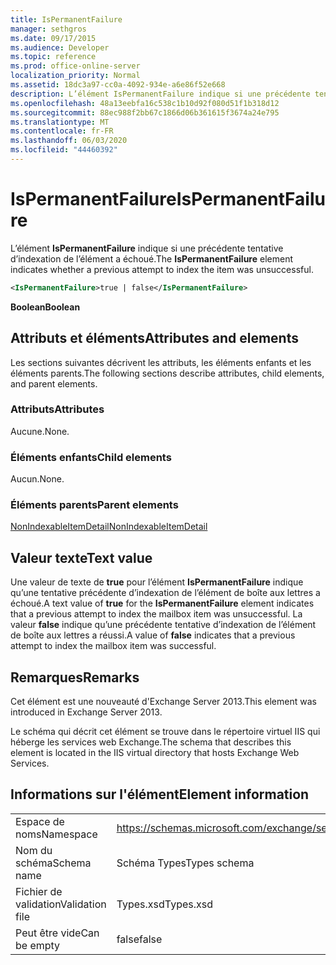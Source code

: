 ```yaml
---
title: IsPermanentFailure
manager: sethgros
ms.date: 09/17/2015
ms.audience: Developer
ms.topic: reference
ms.prod: office-online-server
localization_priority: Normal
ms.assetid: 18dc3a97-cc0a-4092-934e-a6e86f52e668
description: L’élément IsPermanentFailure indique si une précédente tentative d’indexation de l’élément a échoué.
ms.openlocfilehash: 48a13eebfa16c538c1b10d92f080d51f1b318d12
ms.sourcegitcommit: 88ec988f2bb67c1866d06b361615f3674a24e795
ms.translationtype: MT
ms.contentlocale: fr-FR
ms.lasthandoff: 06/03/2020
ms.locfileid: "44460392"
---
```

# <a name="ispermanentfailure"></a><span data-ttu-id="8f49f-103">IsPermanentFailure</span><span class="sxs-lookup"><span data-stu-id="8f49f-103">IsPermanentFailure</span></span>

<span data-ttu-id="8f49f-104">L’élément **IsPermanentFailure** indique si une précédente tentative d’indexation de l’élément a échoué.</span><span class="sxs-lookup"><span data-stu-id="8f49f-104">The **IsPermanentFailure** element indicates whether a previous attempt to index the item was unsuccessful.</span></span> 
  
```XML
<IsPermanentFailure>true | false</IsPermanentFailure>
```

 <span data-ttu-id="8f49f-105">**Boolean**</span><span class="sxs-lookup"><span data-stu-id="8f49f-105">**Boolean**</span></span>
## <a name="attributes-and-elements"></a><span data-ttu-id="8f49f-106">Attributs et éléments</span><span class="sxs-lookup"><span data-stu-id="8f49f-106">Attributes and elements</span></span>

<span data-ttu-id="8f49f-107">Les sections suivantes décrivent les attributs, les éléments enfants et les éléments parents.</span><span class="sxs-lookup"><span data-stu-id="8f49f-107">The following sections describe attributes, child elements, and parent elements.</span></span>
  
### <a name="attributes"></a><span data-ttu-id="8f49f-108">Attributs</span><span class="sxs-lookup"><span data-stu-id="8f49f-108">Attributes</span></span>

<span data-ttu-id="8f49f-109">Aucune.</span><span class="sxs-lookup"><span data-stu-id="8f49f-109">None.</span></span>
  
### <a name="child-elements"></a><span data-ttu-id="8f49f-110">Éléments enfants</span><span class="sxs-lookup"><span data-stu-id="8f49f-110">Child elements</span></span>

<span data-ttu-id="8f49f-111">Aucun.</span><span class="sxs-lookup"><span data-stu-id="8f49f-111">None.</span></span>
  
### <a name="parent-elements"></a><span data-ttu-id="8f49f-112">Éléments parents</span><span class="sxs-lookup"><span data-stu-id="8f49f-112">Parent elements</span></span>

[<span data-ttu-id="8f49f-113">NonIndexableItemDetail</span><span class="sxs-lookup"><span data-stu-id="8f49f-113">NonIndexableItemDetail</span></span>](nonindexableitemdetail.md)
  
## <a name="text-value"></a><span data-ttu-id="8f49f-114">Valeur texte</span><span class="sxs-lookup"><span data-stu-id="8f49f-114">Text value</span></span>

<span data-ttu-id="8f49f-115">Une valeur de texte de **true** pour l’élément **IsPermanentFailure** indique qu’une tentative précédente d’indexation de l’élément de boîte aux lettres a échoué.</span><span class="sxs-lookup"><span data-stu-id="8f49f-115">A text value of **true** for the **IsPermanentFailure** element indicates that a previous attempt to index the mailbox item was unsuccessful.</span></span> <span data-ttu-id="8f49f-116">La valeur **false** indique qu’une précédente tentative d’indexation de l’élément de boîte aux lettres a réussi.</span><span class="sxs-lookup"><span data-stu-id="8f49f-116">A value of **false** indicates that a previous attempt to index the mailbox item was successful.</span></span> 
  
## <a name="remarks"></a><span data-ttu-id="8f49f-117">Remarques</span><span class="sxs-lookup"><span data-stu-id="8f49f-117">Remarks</span></span>

<span data-ttu-id="8f49f-118">Cet élément est une nouveauté d'Exchange Server 2013.</span><span class="sxs-lookup"><span data-stu-id="8f49f-118">This element was introduced in Exchange Server 2013.</span></span>
  
<span data-ttu-id="8f49f-119">Le schéma qui décrit cet élément se trouve dans le répertoire virtuel IIS qui héberge les services web Exchange.</span><span class="sxs-lookup"><span data-stu-id="8f49f-119">The schema that describes this element is located in the IIS virtual directory that hosts Exchange Web Services.</span></span>
  
## <a name="element-information"></a><span data-ttu-id="8f49f-120">Informations sur l'élément</span><span class="sxs-lookup"><span data-stu-id="8f49f-120">Element information</span></span>

|||
|:-----|:-----|
|<span data-ttu-id="8f49f-121">Espace de noms</span><span class="sxs-lookup"><span data-stu-id="8f49f-121">Namespace</span></span>  <br/> |https://schemas.microsoft.com/exchange/services/2006/types  <br/> |
|<span data-ttu-id="8f49f-122">Nom du schéma</span><span class="sxs-lookup"><span data-stu-id="8f49f-122">Schema name</span></span>  <br/> |<span data-ttu-id="8f49f-123">Schéma Types</span><span class="sxs-lookup"><span data-stu-id="8f49f-123">Types schema</span></span>  <br/> |
|<span data-ttu-id="8f49f-124">Fichier de validation</span><span class="sxs-lookup"><span data-stu-id="8f49f-124">Validation file</span></span>  <br/> |<span data-ttu-id="8f49f-125">Types.xsd</span><span class="sxs-lookup"><span data-stu-id="8f49f-125">Types.xsd</span></span>  <br/> |
|<span data-ttu-id="8f49f-126">Peut être vide</span><span class="sxs-lookup"><span data-stu-id="8f49f-126">Can be empty</span></span>  <br/> |<span data-ttu-id="8f49f-127">false</span><span class="sxs-lookup"><span data-stu-id="8f49f-127">false</span></span>  <br/> |
   

